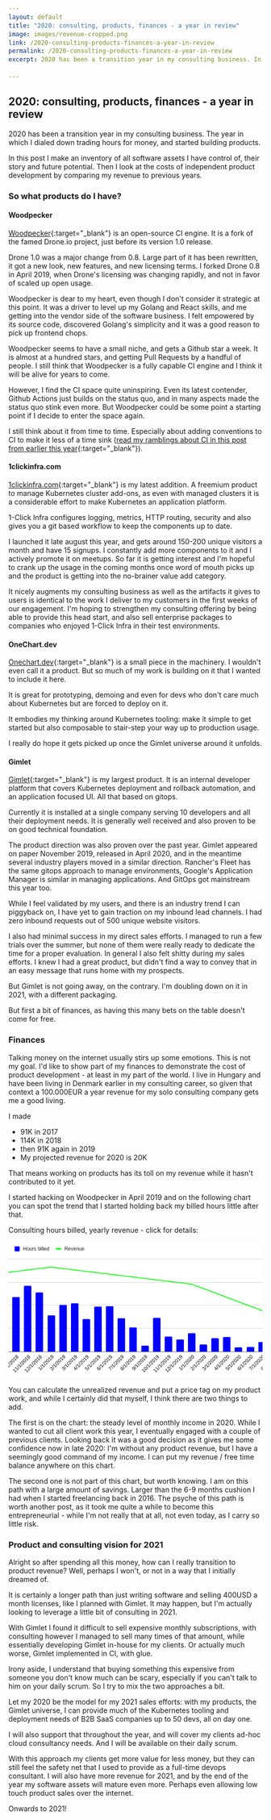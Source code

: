 ```yaml
---
layout: default
title: "2020: consulting, products, finances - a year in review"
image: images/revenue-cropped.png
link: /2020-consulting-products-finances-a-year-in-review
permalink: /2020-consulting-products-finances-a-year-in-review
excerpt: 2020 has been a transition year in my consulting business. In this post I make an inventory of all software assets I have control of,then I look at the costs of independent product development by comparing my revenue to previous years

---
```


## 2020: consulting, products, finances - a year in review

2020 has been a transition year in my consulting business. The year in which I dialed down trading hours for money, and started building products.

In this post I make an inventory of all software assets I have control of, their story and future potential. Then I look at the costs of independent product development by comparing my revenue to previous years.

### So what products do I have?

#### Woodpecker

[Woodpecker](https://github.com/laszlocph/woodpecker/){:target="_blank"} is an open-source CI engine. It is a fork of the famed Drone.io project, just before its version 1.0 release.

Drone 1.0 was a major change from 0.8. Large part of it has been rewritten, it got a new look, new features, and new licensing terms. I forked Drone 0.8 in April 2019, when Drone's licensing was changing rapidly, and not in favor of scaled up open usage.

Woodpecker is dear to my heart, even though I don't consider it strategic at this point. It was a driver to level up my Golang and React skills, and me getting into the vendor side of the software business. I felt empowered by its source code, discovered Golang's simplicity and it was a good reason to pick up frontend chops.

Woodpecker seems to have a small niche, and gets a Github star a week. It is almost at a hundred stars, and getting Pull Requests by a handful of people. I still think that Woodpecker is a fully capable CI engine and I think it will be alive for years to come.

However, I find the CI space quite uninspiring. Even its latest contender, Github Actions just builds on the status quo, and in many aspects made the status quo stink even more. But Woodpecker could be some point a starting point if I decide to enter the space again.

I still think about it from time to time. Especially about adding conventions to CI to make it less of a time sink ([read my ramblings about CI in this post from earlier this year](/ci-is-a-timesink-and-it-is-our-fault){:target="_blank"}).

#### 1clickinfra.com

[1clickinfra.com](https://1clickinfra.com){:target="_blank"} is my latest addition. A freemium product to manage Kubernetes cluster add-ons, as even with managed clusters it is a considerable effort to make Kubernetes an application platform.

1-Click Infra configures logging, metrics, HTTP routing, security and also gives you a git based workflow to keep the components up to date.

I launched it late august this year, and gets around 150-200 unique visitors a month and have 15 signups. I constantly add more components to it and I actively promote it on meetups. So far it is getting interest and I'm hopeful to crank up the usage in the coming months once word of mouth picks up and the product is getting into the no-brainer value add category.

It nicely augments my consulting business as well as the artifacts it gives to users is identical to the work I deliver to my customers in the first weeks of our engagement. I'm hoping to strengthen my consulting offering by being able to provide this head start, and also sell enterprise packages to companies who enjoyed 1-Click Infra in their test environments.

#### OneChart.dev

[Onechart.dev](https://onechart.dev){:target="_blank"} is a small piece in the machinery. I wouldn't even call it a product. But so much of my work is building on it that I wanted to include it here.

It is great for prototyping, demoing and even for devs who don't care much about Kubernetes but are forced to deploy on it.

It embodies my thinking around Kubernetes tooling: make it simple to get started but also composable to stair-step your way up to production usage.

I really do hope it gets picked up once the Gimlet universe around it unfolds.

#### Gimlet

[Gimlet](https://gimlet.io/){:target="_blank"} is my largest product. It is an internal developer platform that covers Kubernetes deployment and rollback automation, and an application focused UI. All that based on gitops.

Currently it is installed at a single company serving 10 developers and all their deployment needs. It is generally well received and also proven to be on good technical foundation.

The product direction was also proven over the past year. Gimlet appeared on paper November 2019, released in April 2020, and in the meantime several industry players moved in a similar direction. Rancher's Fleet has the same  gitops approach to manage environments, Google's Application Manager is similar in managing applications. And GitOps got mainstream this year too.

While I feel validated by my users, and there is an industry trend I can  piggyback on, I have yet to gain traction on my inbound lead channels. I had zero inbound requests out of 500 unique website visitors.

I also had minimal success in my direct sales efforts. I managed to run a few trials over the summer, but none of them were really ready to dedicate the time for a proper evaluation. In general I also felt shitty during my sales efforts. I knew I had a great product, but didn't find a way to convey that in an easy message that runs home with my prospects.

But Gimlet is not going away, on the contrary. I'm doubling down on it in 2021, with a different packaging.

But first a bit of finances, as having this many bets on the table doesn't come for free.

### Finances
Talking money on the internet usually stirs up some emotions. This is not my goal. I'd like to show part of my finances to demonstrate the cost of product development - at least in my part of the world. I live in Hungary and have been living in Denmark earlier in my consulting career, so given that context a 100.000EUR a year revenue for my solo consulting company gets me a good living.

I made
 - 91K in 2017
 - 114K in 2018
 - then 91K again in 2019
 - My projected revenue for 2020 is 20K

That means working on products has its toll on my revenue while it hasn't contributed to it yet.

I started hacking on Woodpecker in April 2019 and on the following chart you can spot the trend that I started holding back my billed hours little after that.

Consulting hours billed, yearly revenue - click for details:

<a href="/images/revenue.png" target="_blank"><img src="images/revenue-cropped.png" alt="Revenue"/></a>

You can calculate the unrealized revenue and put a price tag on my product work, and while I certainly did that myself, I think there are two things to add.

The first is on the chart: the steady level of monthly income in 2020. While I wanted to cut all client work this year, I eventually engaged with a couple of previous clients. Looking back it was a good decision as it gives me some confidence now in late 2020: I'm without any product revenue, but I have a seemingly good command of my income. I can put my revenue / free time balance anywhere on this chart.

The second one is not part of this chart, but worth knowing. I am on this path with a large amount of savings. Larger than the 6-9 months cushion I had when I started freelancing back in 2016. The psyche of this path is worth another post, as it took me quite a while to become this entrepreneurial - while I'm not really that at all, not even today, as I carry so little risk.

### Product and consulting vision for 2021

Alright so after spending all this money, how can I really transition to product revenue? Well, perhaps I won't, or not in a way that I initially dreamed of.

It is certainly a longer path than just writing software and selling 400USD a month licenses, like I planned with Gimlet. It may happen, but I'm actually looking to leverage a little bit of consulting in 2021.

With Gimlet I found it difficult to sell expensive monthly subscriptions, with consulting however I managed to sell many times of that amount, while essentially developing Gimlet in-house for my clients. Or actually much worse, Gimlet implemented in CI, with glue.

Irony aside, I understand that buying something this expensive from someone you don't know much can be scary, especially if you can't talk to him on your daily scrum. So I try to mix the two approaches a bit.

Let my 2020 be the model for my 2021 sales efforts: with my products, the Gimlet universe, I can provide much of the Kubernetes tooling and deployment needs of B2B SaaS companies up to 50 devs, all on day one.

I will also support that throughout the year, and will cover my clients ad-hoc cloud consultancy needs. And I will be available on their daily scrum.

With this approach my clients get more value for less money, but they can still feel the safety net that I used to provide as a full-time devops consultant. I will also have more revenue for 2021, and by the end of the year my software assets will mature even more. Perhaps even allowing low touch product sales over the internet.

Onwards to 2021!
